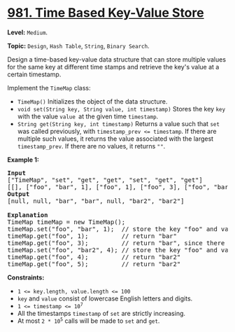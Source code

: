 # [981. Time Based Key-Value Store](https://leetcode.com/problems/time-based-key-value-store/)

**Level:** `Medium`.

**Topic:** `Design`, `Hash Table`, `String`, `Binary Search`.

Design a time-based key-value data structure that can store multiple values for the same key at different time stamps and retrieve the key's value at a certain timestamp.

Implement the <code>TimeMap</code> class:

<ul>
 <li><code>TimeMap()</code> Initializes the object of the data structure.</li>
 <li><code>void set(String key, String value, int timestamp)</code> Stores the key <code>key</code> with the value <code>value </code>at the given time <code>timestamp</code>.</li>
 <li><code>String get(String key, int timestamp)</code> Returns a value such that <code>set</code> was called previously, with <code>timestamp_prev &lt;= timestamp</code>. If there are multiple such values, it returns the value associated with the largest <code>timestamp_prev</code>. If there are no values, it returns <code>""</code>.</li>
</ul>

<strong>Example 1:</strong>

<pre><strong>Input</strong>
["TimeMap", "set", "get", "get", "set", "get", "get"]
[[], ["foo", "bar", 1], ["foo", 1], ["foo", 3], ["foo", "bar2", 4], ["foo", 4], ["foo", 5]]
<strong>Output</strong>
[null, null, "bar", "bar", null, "bar2", "bar2"]

<strong>Explanation</strong>
TimeMap timeMap = new TimeMap();
timeMap.set("foo", "bar", 1);  // store the key "foo" and value "bar" along with timestamp = 1.
timeMap.get("foo", 1);         // return "bar"
timeMap.get("foo", 3);         // return "bar", since there is no value corresponding to foo at timestamp 3 and timestamp 2, then the only value is at timestamp 1 is "bar".
timeMap.set("foo", "bar2", 4); // store the key "foo" and value "bar2" along with timestamp = 4.
timeMap.get("foo", 4);         // return "bar2"
timeMap.get("foo", 5);         // return "bar2"
</pre>

<strong>Constraints:</strong>

<ul>
 <li><code>1 &lt;= key.length, value.length &lt;= 100</code></li>
 <li><code>key</code> and <code>value</code> consist of lowercase English letters and digits.</li>
 <li><code>1 &lt;= timestamp &lt;= 10<sup>7</sup></code></li>
 <li>All the timestamps <code>timestamp</code> of <code>set</code> are strictly increasing.</li>
 <li>At most <code>2 * 10<sup>5</sup></code> calls will be made to <code>set</code> and <code>get</code>.</li>
</ul>
